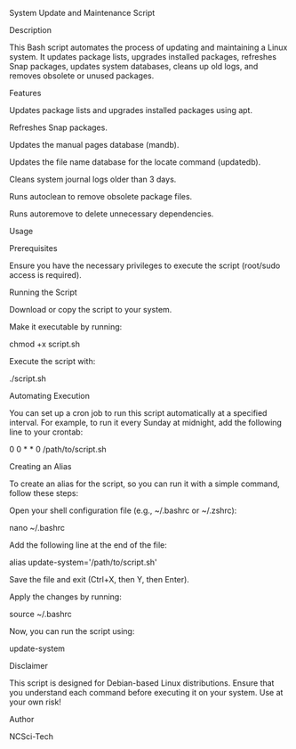 System Update and Maintenance Script

Description

This Bash script automates the process of updating and maintaining a Linux system. It updates package lists, upgrades installed packages, refreshes Snap packages, updates system databases, cleans up old logs, and removes obsolete or unused packages.

Features

Updates package lists and upgrades installed packages using apt.

Refreshes Snap packages.

Updates the manual pages database (mandb).

Updates the file name database for the locate command (updatedb).

Cleans system journal logs older than 3 days.

Runs autoclean to remove obsolete package files.

Runs autoremove to delete unnecessary dependencies.

Usage

Prerequisites

Ensure you have the necessary privileges to execute the script (root/sudo access is required).

Running the Script

Download or copy the script to your system.

Make it executable by running:

chmod +x script.sh

Execute the script with:

./script.sh

Automating Execution

You can set up a cron job to run this script automatically at a specified interval. For example, to run it every Sunday at midnight, add the following line to your crontab:

0 0 * * 0 /path/to/script.sh

Creating an Alias

To create an alias for the script, so you can run it with a simple command, follow these steps:

Open your shell configuration file (e.g., ~/.bashrc or ~/.zshrc):

nano ~/.bashrc

Add the following line at the end of the file:

alias update-system='/path/to/script.sh'

Save the file and exit (Ctrl+X, then Y, then Enter).

Apply the changes by running:

source ~/.bashrc

Now, you can run the script using:

update-system

Disclaimer

This script is designed for Debian-based Linux distributions. Ensure that you understand each command before executing it on your system. Use at your own risk!

Author

NCSci-Tech

